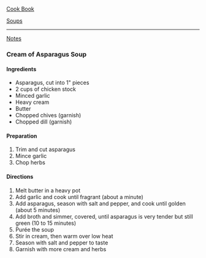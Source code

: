 [Cook Book](https://github.com/vmsmith/CookBook/blob/master/README.md)  

[Soups](https://github.com/vmsmith/CookBook/blob/master/soups.md)  

-----  

[Notes](https://github.com/vmsmith/CookBook/blob/master/notes.md)  

### Cream of Asparagus Soup  

#### Ingredients  

* Asparagus, cut into 1" pieces  
* 2 cups of chicken stock  
* Minced garlic  
* Heavy cream  
* Butter  
* Chopped chives (garnish)  
* Chopped dill (garnish)  

#### Preparation  

1. Trim and cut asparagus  
2. Mince garlic  
3. Chop herbs  

#### Directions  

1. Melt butter in a heavy pot  
2. Add garlic and cook until fragrant (about a minute)    
3. Add asparagus, season with salt and pepper, and cook until golden (about 5 minutes)    
4. Add broth and simmer, covered, until asparagus is very tender but still green (10 to 15 minutes)     
5. Purée the soup   
6. Stir in cream, then warm over low heat   
7. Season with salt and pepper to taste   
8. Garnish with more cream and herbs   
